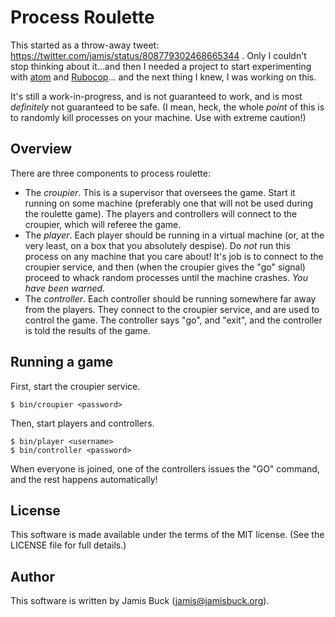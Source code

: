 # Process Roulette

This started as a throw-away tweet:
https://twitter.com/jamis/status/808779302468665344 . Only I couldn't stop
thinking about it...and then I needed a project to start experimenting with
[atom](https://atom.io/) and [Rubocop](http://rubocop.readthedocs.io/en/latest/)...
and the next thing I knew, I was working on this.

It's still a work-in-progress, and is not guaranteed to work, and is most
_definitely_ not guaranteed to be safe. (I mean, heck, the whole _point_ of
this is to randomly kill processes on your machine. Use with extreme
caution!)


## Overview

There are three components to process roulette:

* The _croupier_. This is a supervisor that oversees the game. Start it running
  on some machine (preferably one that will not be used during the roulette
  game). The players and controllers will connect to the croupier, which will
  referee the game.
* The _player_. Each player should be running in a virtual machine (or, at the
  very least, on a box that you absolutely despise). Do _not_ run this process
  on any machine that you care about! It's job is to connect to the croupier
  service, and then (when the croupier gives the "go" signal) proceed to whack
  random processes until the machine crashes. _You have been warned._
* The _controller_. Each controller should be running somewhere far away from
  the players. They connect to the croupier service, and are used to control
  the game. The controller says "go", and "exit", and the controller is told
  the results of the game.


## Running a game

First, start the croupier service.

    $ bin/croupier <password>

Then, start players and controllers.

    $ bin/player <username>
    $ bin/controller <password>

When everyone is joined, one of the controllers issues the "GO" command, and
the rest happens automatically!


## License

This software is made available under the terms of the MIT license. (See the
LICENSE file for full details.)


## Author

This software is written by Jamis Buck (<jamis@jamisbuck.org>).
